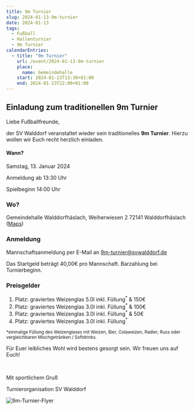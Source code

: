 ```yaml
---
title: 9m Turnier
slug: 2024-01-13-9m-turnier
date: 2024-01-13
tags:
  - Fußball
  - Hallenturnier
  - 9m Turnier 
calendarEntries:
  - title: "9m Turnier"
    url: /event/2024-01-13-9m-turnier
    place:
      name: Gemeindehalle
    start: 2024-01-13T13:30+01:00
    end: 2024-01-13T22:00+01:00
---
```

## Einladung zum traditionellen 9m Turnier

Liebe Fußballfreunde,

der SV Walddorf veranstaltet wieder sein traditionelles **9m Turnier**. Hierzu wollen wir Euch recht herzlich einladen.

#### Wann?

Samstag, 13. Januar 2024

Anmeldung ab 13:30 Uhr

Spielbeginn 14:00 Uhr

### Wo?

Gemeindehalle Walddorfhäslach,
Weiherwiesen 2
72141 Walddorfhäslach
([Maps](https://maps.app.goo.gl/4y44Bw33x7bEaNVk6))

### Anmeldung

Mannschaftsanmeldung per E-Mail an [9m-turnier@svwalddorf.de](mailto:9m-turnier@svwalddorf.de)

Das Startgeld beträgt 40,00€ pro Mannschaft. Barzahlung bei Turnierbeginn.

### Preisgelder

1. Platz: graviertes Weizenglas 5.0l inkl. Füllung<sup>&ast;</sup> & 150€
1. Platz: graviertes Weizenglas 3.0l inkl. Füllung<sup>&ast;</sup> & 100€
1. Platz: graviertes Weizenglas 3.0l inkl. Füllung<sup>&ast;</sup> & 50€
1. Platz: graviertes Weizenglas 3.0l inkl. Füllung<sup>&ast;</sup>

<sup>&ast;einmalige Füllung des Weizenglases mit Weizen, Bier, Colaweizen, Radler, Russ oder vergleichbaren Mischgetränken / Softdrinks.</sup>

Für Euer leibliches Wohl wird bestens gesorgt sein. Wir freuen uns auf Euch!

&nbsp;

Mit sportlichem Gruß

Turnierorganisation
SV Walddorf

![9m-Turnier-Flyer](/media/2024/2024-01-03-9m-turnier.jpg)
